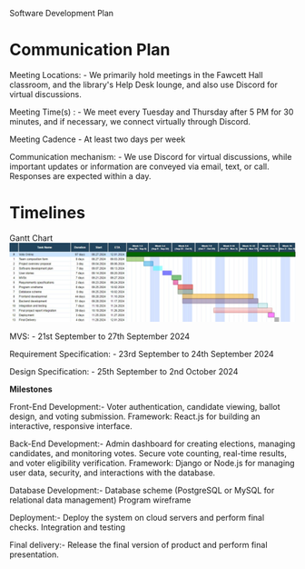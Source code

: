 Software Development Plan  
# Communication Plan 

Meeting Locations: -
We primarily hold meetings in the Fawcett Hall classroom, and the library's Help Desk lounge, and also use Discord for virtual discussions.

Meeting Time(s) : -
We meet every Tuesday and Thursday after 5 PM for 30 minutes, and if necessary, we connect virtually through Discord.

Meeting Cadence - At least two days per week

Communication mechanism: -
 We use Discord for virtual discussions, while important updates or information are conveyed via email, text, or call. Responses are expected within a day.

# Timelines

Gantt Chart
![Gantt chart](image.jpg)

MVS: - 21st September to 27th September 2024

Requirement Specification: - 23rd September to 24th September 2024

Design Specification: - 25th September to 2nd October 2024

**Milestones**

Front-End Development:- 
    Voter authentication, candidate viewing, ballot design, and voting submission.
    Framework: React.js for building an interactive, responsive interface.

Back-End Development:-
	Admin dashboard for creating elections, managing candidates, and monitoring votes.
	Secure vote counting, real-time results, and voter eligibility verification.
	Framework: Django or Node.js for managing user data, security, and interactions with the database.

Database Development:-
	Database scheme (PostgreSQL or MySQL for relational data management)
	Program wireframe

Deployment:-
	Deploy the system on cloud servers and perform final checks.
	Integration and testing

Final delivery:-
	Release the final version of product and perform final presentation.

